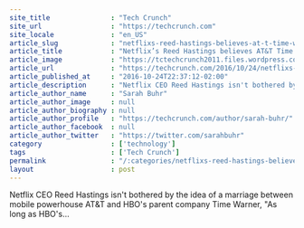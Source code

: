 ```yaml
---
site_title               : "Tech Crunch"
site_url                 : "https://techcrunch.com"
site_locale              : "en_US"
article_slug             : "netflixs-reed-hastings-believes-at-t-time-warner-merger-could-be-good-for-consumers"
article_title            : "Netflix’s Reed Hastings believes AT&T Time Warner merger could be good for consumers"
article_image            : "https://tctechcrunch2011.files.wordpress.com/2012/04/netflix-reed-hastings.jpg?w=620&h=400&crop=1"
article_url              : "https://techcrunch.com/2016/10/24/netflixs-reed-hastings-believes-att-time-warner-merger-could-be-good-for-consumers/"
article_published_at     : "2016-10-24T22:37:12-02:00"
article_description      : "Netflix CEO Reed Hastings isn't bothered by the idea of a marriage between mobile powerhouse AT&T and HBO's parent company Time Warner, 'As long as HBO's..."
article_author_name      : "Sarah Buhr"
article_author_image     : null
article_author_biography : null
article_author_profile   : "https://techcrunch.com/author/sarah-buhr/"
article_author_facebook  : null
article_author_twitter   : "https://twitter.com/sarahbuhr"
category                 : ['technology']
tags                     : ['Tech Crunch']
permalink                : "/:categories/netflixs-reed-hastings-believes-at-t-time-warner-merger-could-be-good-for-consumers/"
layout                   : post
---
```


Netflix CEO Reed Hastings isn't bothered by the idea of a marriage between mobile powerhouse AT&T and HBO's parent company Time Warner, "As long as HBO's...
